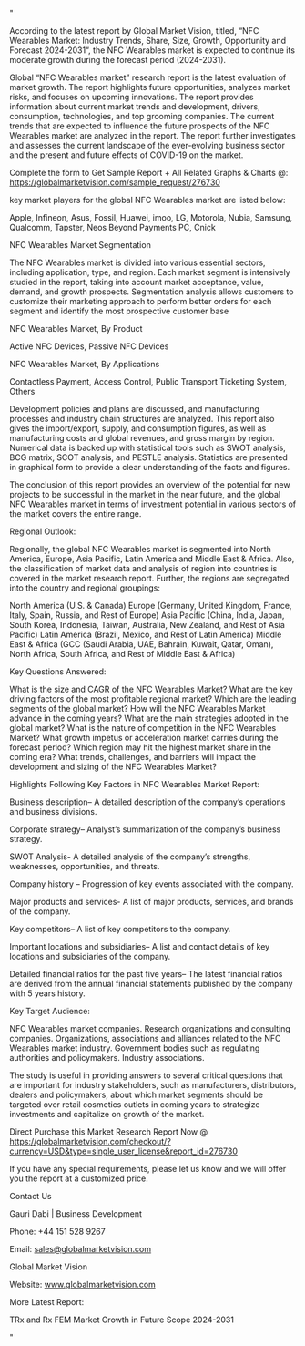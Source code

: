 "

According to the latest report by Global Market Vision, titled, “NFC Wearables Market: Industry Trends, Share, Size, Growth, Opportunity and Forecast 2024-2031“, the NFC Wearables market is expected to continue its moderate growth during the forecast period (2024-2031).

Global “NFC Wearables market” research report is the latest evaluation of market growth. The report highlights future opportunities, analyzes market risks, and focuses on upcoming innovations. The report provides information about current market trends and development, drivers, consumption, technologies, and top grooming companies. The current trends that are expected to influence the future prospects of the NFC Wearables market are analyzed in the report. The report further investigates and assesses the current landscape of the ever-evolving business sector and the present and future effects of COVID-19 on the market.

Complete the form to Get Sample Report + All Related Graphs & Charts @: https://globalmarketvision.com/sample_request/276730

key market players for the global NFC Wearables market are listed below:

Apple, Infineon, Asus, Fossil, Huawei, imoo, LG, Motorola, Nubia, Samsung, Qualcomm, Tapster, Neos Beyond Payments PC, Cnick

NFC Wearables Market Segmentation

The NFC Wearables market is divided into various essential sectors, including application, type, and region. Each market segment is intensively studied in the report, taking into account market acceptance, value, demand, and growth prospects. Segmentation analysis allows customers to customize their marketing approach to perform better orders for each segment and identify the most prospective customer base

NFC Wearables Market, By Product

Active NFC Devices, Passive NFC Devices

NFC Wearables Market, By Applications

Contactless Payment, Access Control, Public Transport Ticketing System, Others

Development policies and plans are discussed, and manufacturing processes and industry chain structures are analyzed. This report also gives the import/export, supply, and consumption figures, as well as manufacturing costs and global revenues, and gross margin by region. Numerical data is backed up with statistical tools such as SWOT analysis, BCG matrix, SCOT analysis, and PESTLE analysis. Statistics are presented in graphical form to provide a clear understanding of the facts and figures.

The conclusion of this report provides an overview of the potential for new projects to be successful in the market in the near future, and the global NFC Wearables market in terms of investment potential in various sectors of the market covers the entire range.

Regional Outlook:

Regionally, the global NFC Wearables market is segmented into North America, Europe, Asia Pacific, Latin America and Middle East & Africa. Also, the classification of market data and analysis of region into countries is covered in the market research report. Further, the regions are segregated into the country and regional groupings:

North America (U.S. & Canada)
Europe (Germany, United Kingdom, France, Italy, Spain, Russia, and Rest of Europe)
Asia Pacific (China, India, Japan, South Korea, Indonesia, Taiwan, Australia, New Zealand, and Rest of Asia Pacific)
Latin America (Brazil, Mexico, and Rest of Latin America)
Middle East & Africa (GCC (Saudi Arabia, UAE, Bahrain, Kuwait, Qatar, Oman), North Africa, South Africa, and Rest of Middle East & Africa)

Key Questions Answered:

What is the size and CAGR of the NFC Wearables Market?
What are the key driving factors of the most profitable regional market?
Which are the leading segments of the global market?
How will the NFC Wearables Market advance in the coming years?
What are the main strategies adopted in the global market?
What is the nature of competition in the NFC Wearables Market?
What growth impetus or acceleration market carries during the forecast period?
Which region may hit the highest market share in the coming era?
What trends, challenges, and barriers will impact the development and sizing of the NFC Wearables Market?

Highlights Following Key Factors in NFC Wearables Market Report:

Business description– A detailed description of the company’s operations and business divisions.

Corporate strategy– Analyst’s summarization of the company’s business strategy.

SWOT Analysis- A detailed analysis of the company’s strengths, weaknesses, opportunities, and threats.

Company history – Progression of key events associated with the company.

Major products and services- A list of major products, services, and brands of the company.

Key competitors– A list of key competitors to the company.

Important locations and subsidiaries– A list and contact details of key locations and subsidiaries of the company.

Detailed financial ratios for the past five years– The latest financial ratios are derived from the annual financial statements published by the company with 5 years history.

Key Target Audience:

NFC Wearables market companies.
Research organizations and consulting companies.
Organizations, associations and alliances related to the NFC Wearables market industry.
Government bodies such as regulating authorities and policymakers.
Industry associations.

The study is useful in providing answers to several critical questions that are important for industry stakeholders, such as manufacturers, distributors, dealers and policymakers, about which market segments should be targeted over retail cosmetics outlets in coming years to strategize investments and capitalize on growth of the market.

Direct Purchase this Market Research Report Now @ https://globalmarketvision.com/checkout/?currency=USD&type=single_user_license&report_id=276730

If you have any special requirements, please let us know and we will offer you the report at a customized price.

Contact Us

Gauri Dabi | Business Development

Phone: +44 151 528 9267

Email: sales@globalmarketvision.com

Global Market Vision

Website: www.globalmarketvision.com




More Latest Report:

TRx and Rx FEM Market Growth in Future Scope 2024-2031

"
